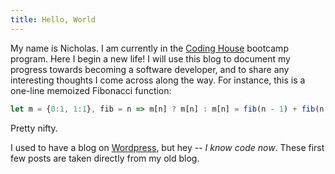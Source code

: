 ```yaml
---
title: Hello, World
---
```


My name is Nicholas. I am currently in the [Coding House](https://codinghouse.co/) bootcamp program. Here I begin a new life! I will use this blog to document my progress towards becoming a software developer, and to share any interesting thoughts I come across along the way. For instance, this is a one-line memoized Fibonacci function:

```javascript
let m = {0:1, 1:1}, fib = n => m[n] ? m[n] : m[n] = fib(n - 1) + fib(n - 2);
```

Pretty nifty.

I used to have a blog on [Wordpress](https://babelthuap.wordpress.com/), but hey -- *I know code now*. These first few posts are taken directly from my old blog.
